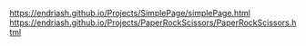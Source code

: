 https://endriash.github.io/Projects/SimplePage/simplePage.html
https://endriash.github.io/Projects/PaperRockScissors/PaperRockScissors.html
